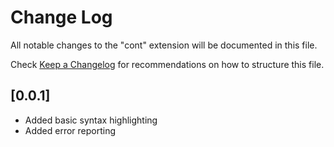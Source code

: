 # Change Log

All notable changes to the "cont" extension will be documented in this file.

Check [Keep a Changelog](http://keepachangelog.com/) for recommendations on how to structure this file.

## [0.0.1]

- Added basic syntax highlighting
- Added error reporting